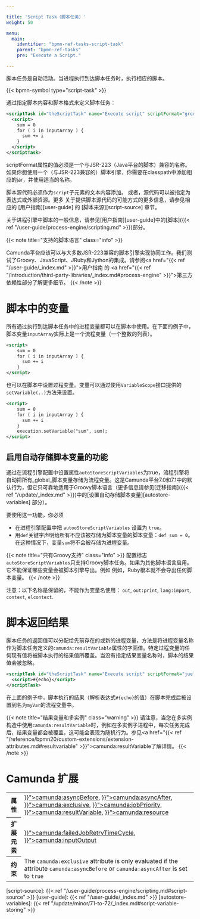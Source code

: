 ```yaml
---

title: 'Script Task（脚本任务）'
weight: 50

menu:
  main:
    identifier: "bpmn-ref-tasks-script-task"
    parent: "bpmn-ref-tasks"
    pre: "Execute a Script."

---
```


脚本任务是自动活动。当进程执行到达脚本任务时，执行相应的脚本。

{{< bpmn-symbol type="script-task" >}}

通过指定脚本内容和脚本格式来定义脚本任务：

```xml
<scriptTask id="theScriptTask" name="Execute script" scriptFormat="groovy">
  <script>
    sum = 0
    for ( i in inputArray ) {
      sum += i
    }
  </script>
</scriptTask>
```

scriptFormat属性的值必须是一个与JSR-223（Java平台的脚本）兼容的名称。如果你想使用一个（与JSR-223兼容的）脚本引擎，你需要在classpath中添加相应的jar，并使用适当的名称。

脚本源代码必须作为`script`子元素的文本内容添加。
或者，源代码可以被指定为表达式或外部资源。更多
关于提供脚本源代码的可能方式的更多信息，请参见相应的
[用户指南][user-guide] 的 [脚本来源][script-source] 章节。

关于进程引擎中脚本的一般信息，请参见[用户指南][user-guide]中的[脚本]({{< ref "/user-guide/process-engine/scripting.md" >}})部分。

{{< note title="支持的脚本语言" class="info" >}}

Camunda平台应该可以与大多数JSR-223兼容的脚本引擎实现协同工作。我们测试了Groovy、JavaScript、JRuby和Jython的集成。请参阅<a href="{{< ref "/user-guide/_index.md" >}}">用户指南</a> 的 <a href="{{< ref "/introduction/third-party-libraries/_index.md#process-engine" >}}">第三方依赖性</a>部分了解更多细节。
{{< /note >}}

# 脚本中的变量

所有通过执行到达脚本任务中的进程变量都可以在脚本中使用。在下面的例子中，脚本变量`inputArray`实际上是一个流程变量（一个整数的列表）。

```xml
<script>
    sum = 0
    for ( i in inputArray ) {
      sum += i
    }
</script>
```

也可以在脚本中设置过程变量。变量可以通过使用`VariableScope`接口提供的`setVariable(..)`方法来设置。


```xml
<script>
    sum = 0
    for ( i in inputArray ) {
      sum += i
    }
    execution.setVariable("sum", sum);
</script>
```

## 启用自动存储脚本变量的功能

通过在流程引擎配置中设置属性`autoStoreScriptVariables`为true，流程引擎将自动把所有_global_脚本变量存储为流程变量。这是Camunda平台7.0和7.1中的默认行为，但它只可靠地适用于Groovy脚本语言（更多信息请参见[迁移指南]({{< ref "/update/_index.md" >}})中的[设置自动存储脚本变量][autostore-variables] 部分）。

要使用这一功能，你必须

* 在进程引擎配置中把 `autooStoreScriptVariables` 设置为 `true`。
* 用`def`关键字声明给所有不应该被存储为脚本变量的脚本变量：`def sum = 0`。在这种情况下，变量`sum`将不会被存储为进程变量。

{{< note title="只有Groovy支持" class="info" >}}
配置标志<code>autoStoreScriptVariables</code>只支持Groovy脚本任务。如果为其他脚本语言启用。
它不能保证哪些变量会被脚本引擎导出。例如
例如，Ruby根本就不会导出任何脚本变量。
{{< /note >}}

注意：以下名称是保留的，不能作为变量名使用：
`out`, `out:print`, `lang:import`, `context`, `elcontext`.


# 脚本返回结果

脚本任务的返回值可以分配给先前存在的或新的进程变量，方法是将进程变量名称作为脚本任务定义的`camunda:resultVariable`属性的字面值。特定过程变量的任何现有值将被脚本执行的结果值所覆盖。当没有指定结果变量名称时，脚本的结果值会被忽略。

```xml
<scriptTask id="theScriptTask" name="Execute script" scriptFormat="juel" camunda:resultVariable="myVar">
  <script>#{echo}</script>
</scriptTask>
```

在上面的例子中，脚本执行的结果（解析表达式`#{echo}`的值）在脚本完成后被设置到名为`myVar`的流程变量中。

{{< note title="结果变量和多实例" class="warning" >}}
请注意，当您在多实例构造中使用<code>camunda:resultVariable</code>时，例如在多实例子进程中，每次任务完成后，结果变量都会被覆盖，这可能会表现为随机行为。参见<a href="{{< ref "/reference/bpmn20/custom-extensions/extension-attributes.md#resultvariable" >}}">camunda:resultVariable</a>了解详情。
{{< /note >}}


# Camunda 扩展

<table class="table table-striped">
  <tr>
    <th>属性</th>
    <td>
      <a href="{{< ref "/reference/bpmn20/custom-extensions/extension-attributes.md#asyncbefore" >}}">camunda:asyncBefore</a>,
      <a href="{{< ref "/reference/bpmn20/custom-extensions/extension-attributes.md#asyncafter" >}}">camunda:asyncAfter</a>,
      <a href="{{< ref "/reference/bpmn20/custom-extensions/extension-attributes.md#exclusive" >}}">camunda:exclusive</a>,
      <a href="{{< ref "/reference/bpmn20/custom-extensions/extension-attributes.md#jobpriority" >}}">camunda:jobPriority</a>,
      <a href="{{< ref "/reference/bpmn20/custom-extensions/extension-attributes.md#resultvariable" >}}">camunda:resultVariable</a>,
      <a href="{{< ref "/reference/bpmn20/custom-extensions/extension-attributes.md#resource" >}}">camunda:resource</a>
    </td>
  </tr>
  <tr>
    <th>扩展元素</th>
    <td>
      <a href="{{< ref "/reference/bpmn20/custom-extensions/extension-elements.md#failedjobretrytimecycle" >}}">camunda:failedJobRetryTimeCycle</a>,
      <a href="{{< ref "/reference/bpmn20/custom-extensions/extension-elements.md#inputoutput" >}}">camunda:inputOutput</a>
    </td>
  </tr>
  <tr>
    <th>约束</th>
    <td>
      The <code>camunda:exclusive</code> attribute is only evaluated if the attribute
      <code>camunda:asyncBefore</code> or <code>camunda:asyncAfter</code> is set to <code>true</code>
    </td>
  </tr>
</table>


[script-source]: {{< ref "/user-guide/process-engine/scripting.md#script-source" >}}
[user-guide]: {{< ref "/user-guide/_index.md" >}}
[autostore-variables]: {{< ref "/update/minor/71-to-72/_index.md#script-variable-storing" >}}
